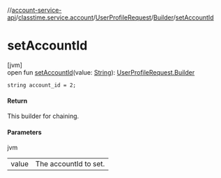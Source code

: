 //[account-service-api](../../../../index.md)/[classtime.service.account](../../index.md)/[UserProfileRequest](../index.md)/[Builder](index.md)/[setAccountId](set-account-id.md)

# setAccountId

[jvm]\
open fun [setAccountId](set-account-id.md)(value: [String](https://docs.oracle.com/javase/8/docs/api/java/lang/String.html)): [UserProfileRequest.Builder](index.md)

`string account_id = 2;`

#### Return

This builder for chaining.

#### Parameters

jvm

| | |
|---|---|
| value | The accountId to set. |
